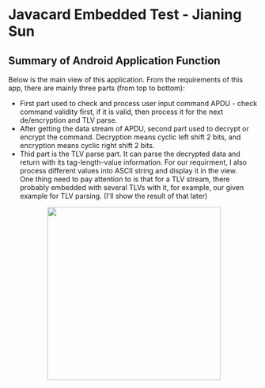 # Javacard Embedded Test - Jianing Sun
## Summary of Android Application Function
Below is the main view of this application. From the requirements of this app, there are mainly
three parts (from top to bottom): 
* First part used to check and process user input command APDU - check command validity first, 
if it is valid, then process it for the next de/encryption and TLV parse.
* After getting the data stream of APDU, second part used to decrypt or encrypt the command. Decryption means 
cyclic left shift 2 bits, and encryption means cyclic right shift 2 bits.
* Thid part is the TLV parse part. It can parse the decrypted data and return with its tag-length-value information.
For our requirment, I also process different values into ASCII string and display it in the view.    
One thing need to pay attention to is that for a TLV stream, there probably embedded with several TLVs with it, 
for example, our given example for TLV parsing. (I'll show the result of that later)
<div align="center">
  <img src="https://github.com/jianingsun21/javacard-apdu-tlv/blob/master/figures/1.jpeg" width="350" height=“400">
</div>
